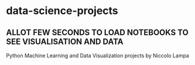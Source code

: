 # data-science-projects

## ALLOT FEW SECONDS TO LOAD NOTEBOOKS TO SEE VISUALISATION AND DATA

Python Machine Learning and Data Visualization projects by Niccolo Lampa




